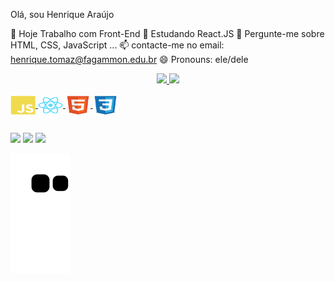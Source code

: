 Olá, sou Henrique Araújo

🔭 Hoje Trabalho com Front-End
🌱 Estudando React.JS
💬 Pergunte-me sobre HTML, CSS, JavaScript ...
📫 contacte-me no email: henrique.tomaz@fagammon.edu.br
😄 Pronouns: ele/dele



<div align="center">
  <a href="https://github.com/Henrique8878">
  <img height="180em" src="https://github-readme-stats.vercel.app/api?username=Henrique8878&show_icons=true&theme=dracula&include_all_commits=true&count_private=true"/>
  <img height="180em" src="https://github-readme-stats.vercel.app/api/top-langs/?username=Henrique8878&layout=compact&langs_count=7&theme=dracula"/>
</div>

  <div style="display: inline_block"><br>
  <img align="center" alt="Dev-Js" height="30" width="40" src="https://raw.githubusercontent.com/devicons/devicon/master/icons/javascript/javascript-plain.svg">
 
  <img align="center" alt="Dev-React" height="30" width="40" src="https://raw.githubusercontent.com/devicons/devicon/master/icons/react/react-original.svg">
  <img align="center" alt="Dev-HTML" height="30" width="40" src="https://raw.githubusercontent.com/devicons/devicon/master/icons/html5/html5-original.svg">
  <img align="center" alt="Dev-CSS" height="30" width="40" src="https://raw.githubusercontent.com/devicons/devicon/master/icons/css3/css3-original.svg">
 
    
</div>
  
 ##
  
  <div> 
  
  <a href="https://www.instagram.com/henrique__tomaz/" target="_blank"><img src="https://img.shields.io/badge/-Instagram-%23E4405F?style=for-the-badge&logo=instagram&logoColor=white" target="_blank"></a> 
  <a href = "https://mail.google.com/mail/u/0/#inbox"><img src="https://img.shields.io/badge/-Gmail-%23333?style=for-the-badge&logo=gmail&logoColor=white" target="_blank"></a>
  <a href="https://www.linkedin.com/in/henrique-ara%C3%BAjo-tomaz-739974256" target="_blank"><img src="https://img.shields.io/badge/-LinkedIn-%230077B5?style=for-the-badge&logo=linkedin&logoColor=white" target="_blank"></a>
  
 
 
![Snake animation](https://github.com/Henrique8878/Henrique8878/blob/output/github-contribution-grid-snake.svg)
 
</div>

